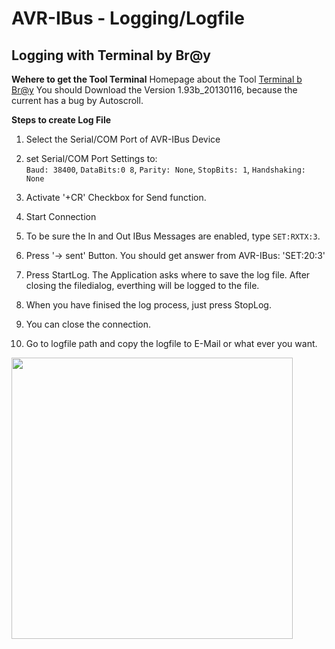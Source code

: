 # AVR-IBus - Logging/Logfile
## Logging with Terminal by Br@y
**Wehere to get the Tool Terminal**
Homepage about the Tool [Terminal b Br@y](https://sites.google.com/site/terminalbpp/)
You should Download the Version 1.93b_20130116, because the current has a bug by Autoscroll.

**Steps to create Log File**
1. Select the Serial/COM Port of AVR-IBus Device

2. set Serial/COM Port Settings to:<br>`Baud: 38400`, `DataBits:0 8`, `Parity: None`, `StopBits: 1`, `Handshaking: None`

3. Activate '+CR' Checkbox for Send function.

4. Start Connection

5. To be sure the In and Out IBus Messages are enabled, type `SET:RXTX:3`.

6. Press '-> sent' Button. You should get answer from AVR-IBus: 'SET:20:3'

7. Press StartLog. The Application asks where to save the log file. After closing the filedialog, everthing will be logged to the file.

8. When you have finised the log process, just press StopLog.

9. You can close the connection.

10. Go to logfile path and copy the logfile to E-Mail or what ever you want.

<img src="https://raw.githubusercontent.com/harryberlin/AVR-IBus.public/master/Pics/Misc/Logging_Terminal_01.png"  width="450">


